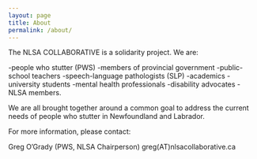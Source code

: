 ```yaml
---
layout: page
title: About
permalink: /about/
---
```


The NLSA COLLABORATIVE is a solidarity project. We are:

-people who stutter (PWS)
-members of provincial government
-public-school teachers
-speech-language pathologists (SLP)
-academics
-university students
-mental health professionals
-disability advocates
-NLSA members.

We are all brought together around a common goal to address the current needs of people who stutter in Newfoundland and Labrador.

For more information, please contact:

Greg O’Grady (PWS, NLSA Chairperson) greg(AT)nlsacollaborative.ca
